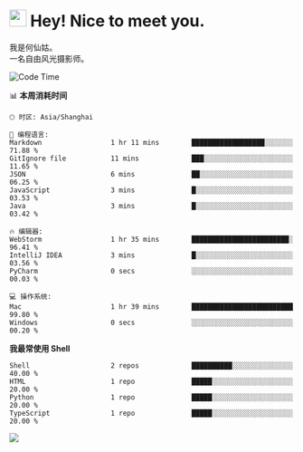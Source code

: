 <h1><img src="https://emojis.slackmojis.com/emojis/images/1531849430/4246/blob-sunglasses.gif?1531849430" width="30"/> Hey! Nice to meet you.</h1>

我是何仙姑。<br>
一名自由风光摄影师。<br>

<!--START_SECTION:waka-->
![Code Time](http://img.shields.io/badge/Code%20Time-12%20hrs%2018%20mins-blue)

📊 **本周消耗时间** 

```text
🕑︎ 时区: Asia/Shanghai

💬 编程语言: 
Markdown                 1 hr 11 mins        ██████████████████░░░░░░░   71.88 % 
GitIgnore file           11 mins             ███░░░░░░░░░░░░░░░░░░░░░░   11.65 % 
JSON                     6 mins              ██░░░░░░░░░░░░░░░░░░░░░░░   06.25 % 
JavaScript               3 mins              █░░░░░░░░░░░░░░░░░░░░░░░░   03.53 % 
Java                     3 mins              █░░░░░░░░░░░░░░░░░░░░░░░░   03.42 % 

🔥 编辑器: 
WebStorm                 1 hr 35 mins        ████████████████████████░   96.41 % 
IntelliJ IDEA            3 mins              █░░░░░░░░░░░░░░░░░░░░░░░░   03.56 % 
PyCharm                  0 secs              ░░░░░░░░░░░░░░░░░░░░░░░░░   00.03 % 

💻 操作系统: 
Mac                      1 hr 39 mins        █████████████████████████   99.80 % 
Windows                  0 secs              ░░░░░░░░░░░░░░░░░░░░░░░░░   00.20 % 
```

**我最常使用 Shell** 

```text
Shell                    2 repos             ██████████░░░░░░░░░░░░░░░   40.00 % 
HTML                     1 repo              █████░░░░░░░░░░░░░░░░░░░░   20.00 % 
Python                   1 repo              █████░░░░░░░░░░░░░░░░░░░░   20.00 % 
TypeScript               1 repo              █████░░░░░░░░░░░░░░░░░░░░   20.00 % 
```




<!--END_SECTION:waka-->


![](https://komarev.com/ghpvc/?username=hexgu)
